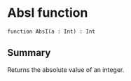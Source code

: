 # AbsI function

`function AbsI(a : Int) : Int`

## Summary
Returns the absolute value of an integer.
